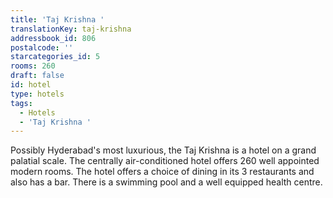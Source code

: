 ```yaml
---
title: 'Taj Krishna '
translationKey: taj-krishna
addressbook_id: 806
postalcode: ''
starcategories_id: 5
rooms: 260
draft: false
id: hotel
type: hotels
tags:
  - Hotels
  - 'Taj Krishna '
---
```

Possibly Hyderabad's most luxurious, the Taj Krishna is a hotel on a grand palatial scale. The centrally air-conditioned hotel offers 260 well appointed modern rooms. The hotel offers a choice of dining in its 3 restaurants and also has a bar. There is a swimming pool and a well equipped health centre.